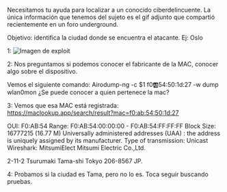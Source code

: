 Necesitamos tu ayuda para localizar a un conocido ciberdelincuente. La única información que tenemos del sujeto es el gif adjunto que compartió recientemente en un foro underground.

Objetivo: identifica la ciudad donde se encuentra el atacante. Ej: Oslo

1:
<img src="[https://i.ibb.co/r6DvJP6/exploit-in202010231-thread3154-4da22237407a17c32af03bacd2123887.gif](https://i.pinimg.com/736x/c0/c2/7c/c0c27cc73ad99ff4da5bf2076c95015c.jpg)" alt="Imagen de exploit">


2: 
Nos preguntamos si podemos conocer el fabricante de la MAC, conocer algo sobre el dispositivo.

Vemos el siguiente comando:
Airodump-ng -c $1 f0:ab:54:50:1d:27 -w dump  wlan0mon
¿Se puede conocer a quien pertenece la mac?

3: 
Vemos que esa MAC está registrada:
https://maclookup.app/search/result?mac=f0:ab:54:50:1d:27

OUI: F0:AB:54
Range: F0:AB:54:00:00:00 - F0:AB:54:FF:FF:FF
Block Size: 16777215 (16.77 M)
Universally administered addresses (UAA) : the address is uniquely assigned by its manufacturer.
Type of transmission: Unicast
Wireshark:
MitsumiElect
Mitsumi Electric Co.,Ltd.

2-11-2
Tsurumaki
Tama-shi Tokyo 206-8567
JP.

4: 
Probamos si la ciudad es Tama, pero no lo es. Toca seguir buscando pruebas.


